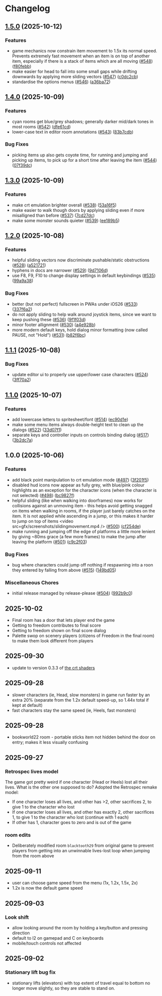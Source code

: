 # Changelog

## [1.5.0](https://github.com/jimhigson/head-over-heels-online/compare/v1.4.0...v1.5.0) (2025-10-12)


### Features

* game mechanics now constrain item movement to 1.5x its normal speed. Prevents extremely fast movement when an item is on top of another item, especially if there is a stack of items which are all moving ([#548](https://github.com/jimhigson/head-over-heels-online/issues/548)) ([f80febb](https://github.com/jimhigson/head-over-heels-online/commit/f80febb9b1ae8dff4b7bea9db25da211b0b9ef9e))
* make easier for head to fall into some small gaps while drifting downwards by applying more sliding vectors ([#547](https://github.com/jimhigson/head-over-heels-online/issues/547)) ([c0dc2cb](https://github.com/jimhigson/head-over-heels-online/commit/c0dc2cb74cfe997c6c782d9137910f26d1e7930b))
* standardise the options menus ([#546](https://github.com/jimhigson/head-over-heels-online/issues/546)) ([a36ba72](https://github.com/jimhigson/head-over-heels-online/commit/a36ba72d3232b8de60cc2190c5a67cd9f81b271d))

## [1.4.0](https://github.com/jimhigson/head-over-heels-online/compare/v1.3.0...v1.4.0) (2025-10-09)


### Features

* cyan rooms get blue/grey shadows; generally darker mid/dark tones in most rooms ([#542](https://github.com/jimhigson/head-over-heels-online/issues/542)) ([dfe61cd](https://github.com/jimhigson/head-over-heels-online/commit/dfe61cda9b5ba2186d8eabfaf309fde59b718eaa))
* lower-case text in editor room annotations ([#543](https://github.com/jimhigson/head-over-heels-online/issues/543)) ([83b7cdb](https://github.com/jimhigson/head-over-heels-online/commit/83b7cdba71edc1020a61ea22efd12452d4783112))


### Bug Fixes

* picking items up also gets coyote time, for running and jumping and picking up items, to pick up for a short time after leaving the item ([#544](https://github.com/jimhigson/head-over-heels-online/issues/544)) ([07f39dc](https://github.com/jimhigson/head-over-heels-online/commit/07f39dcce017c69f682d7ddd9145fb95654daed8))

## [1.3.0](https://github.com/jimhigson/head-over-heels-online/compare/v1.2.0...v1.3.0) (2025-10-09)


### Features

* make crt emulation brighter overall ([#538](https://github.com/jimhigson/head-over-heels-online/issues/538)) ([53a16f5](https://github.com/jimhigson/head-over-heels-online/commit/53a16f5e9d4fa07e97d1a1728b54e5919445947a))
* make easier to walk though doors by applying sliding even if more misalligned than before ([#537](https://github.com/jimhigson/head-over-heels-online/issues/537)) ([7cd27dc](https://github.com/jimhigson/head-over-heels-online/commit/7cd27dc8251686523ba52aeb410c1f9c0507db3c))
* make some monster sounds quieter ([#539](https://github.com/jimhigson/head-over-heels-online/issues/539)) ([ee189b5](https://github.com/jimhigson/head-over-heels-online/commit/ee189b5be1e156ca10df5a5d233bd453bd7ad885))

## [1.2.0](https://github.com/jimhigson/head-over-heels-online/compare/v1.1.1...v1.2.0) (2025-10-08)


### Features

* helpful sliding vectors now discriminate pushable/static obstructions ([#528](https://github.com/jimhigson/head-over-heels-online/issues/528)) ([a521721](https://github.com/jimhigson/head-over-heels-online/commit/a52172154cd2c6cf7aab49b314e3088d131a9846))
* hyphens in docs are narrower ([#529](https://github.com/jimhigson/head-over-heels-online/issues/529)) ([9d7106d](https://github.com/jimhigson/head-over-heels-online/commit/9d7106d6650436df1cd47b61843500ae131e3389))
* use F8, F9, F10 to change display settings in default keybindings ([#535](https://github.com/jimhigson/head-over-heels-online/issues/535)) ([99a9a38](https://github.com/jimhigson/head-over-heels-online/commit/99a9a3819018689ddc67b633f670d81711799376))


### Bug Fixes

* better (but not perfect) fullscreen in PWAs under iOS26 ([#533](https://github.com/jimhigson/head-over-heels-online/issues/533)) ([337f6a2](https://github.com/jimhigson/head-over-heels-online/commit/337f6a22efb59e3d5aa1c00b81881f67a5268d70))
* do not apply sliding to help walk around joystick items, since we want to keep pushing these ([#536](https://github.com/jimhigson/head-over-heels-online/issues/536)) ([9f1f03d](https://github.com/jimhigson/head-over-heels-online/commit/9f1f03d9b1a45cfe4741d3b0ca634854cb8fe4c9))
* minor footer allignment ([#530](https://github.com/jimhigson/head-over-heels-online/issues/530)) ([a4e928b](https://github.com/jimhigson/head-over-heels-online/commit/a4e928b68f62c016303b1145dab0d2c74636c8f3))
* more modern default keys, hold dialog minor formatting (now called PAUSE, not "Hold") ([#531](https://github.com/jimhigson/head-over-heels-online/issues/531)) ([b82f6bc](https://github.com/jimhigson/head-over-heels-online/commit/b82f6bcda1c0747dfc6e12109179d4f2c8ad6712))

## [1.1.1](https://github.com/jimhigson/head-over-heels-online/compare/v1.1.0...v1.1.1) (2025-10-08)


### Bug Fixes

* update editor ui to properly use upper/lower case characters ([#524](https://github.com/jimhigson/head-over-heels-online/issues/524)) ([3ff70a2](https://github.com/jimhigson/head-over-heels-online/commit/3ff70a255efaa03cae5a6d360122f7d44506b8b1))

## [1.1.0](https://github.com/jimhigson/head-over-heels-online/compare/v1.0.0...v1.1.0) (2025-10-07)


### Features

* add lowercase letters to spritesheet/font ([#514](https://github.com/jimhigson/head-over-heels-online/issues/514)) ([ec90d1e](https://github.com/jimhigson/head-over-heels-online/commit/ec90d1e09cdb45b2c4a27d5f98cd9d6d32ff4e74))
* make some menu items always double-height text to clean up the dialogs ([#522](https://github.com/jimhigson/head-over-heels-online/issues/522)) ([33d07f1](https://github.com/jimhigson/head-over-heels-online/commit/33d07f17b4db634226842a59e3f88215c4a5ef0f))
* separate keys and controller inputs on controls binding dialog ([#517](https://github.com/jimhigson/head-over-heels-online/issues/517)) ([3b2dc7a](https://github.com/jimhigson/head-over-heels-online/commit/3b2dc7add2f87ccc48c28eb05a819204cecda3e9))

## 1.0.0 (2025-10-06)


### Features

* add black point manipulation to crt emulation mode ([#497](https://github.com/jimhigson/head-over-heels-online/issues/497)) ([3f201f5](https://github.com/jimhigson/head-over-heels-online/commit/3f201f5bf5e8d7267e7b75025cbe40d8c3317aff))
* disabled hud icons now appear as fully grey, with blue/pink colour highlights as an exception for the character icons (when the character is not selected) ([#498](https://github.com/jimhigson/head-over-heels-online/issues/498)) ([bc9827f](https://github.com/jimhigson/head-over-heels-online/commit/bc9827f419ec658631d6ba1bab556e727f60a6a1))
* helpful sliding (like when walking into doorframes) now works for collisions against an unmoving item - this helps avoid getting snagged on items when walking in rooms, if the player just barely catches on the item. It is not applied while ascending in a jump, or this makes it harder to jump on top of items &lt;video src=gfx/screenshots/slidingmovement.mp4 /&gt; ([#500](https://github.com/jimhigson/head-over-heels-online/issues/500)) ([cf254de](https://github.com/jimhigson/head-over-heels-online/commit/cf254de784dce61a4d9d36758c52e92219fe9359))
* make running and jumping off the edge of platforms a little more lenient by giving ~80ms grace (a few more frames) to make the jump after leaving the platform ([#501](https://github.com/jimhigson/head-over-heels-online/issues/501)) ([c9c2f03](https://github.com/jimhigson/head-over-heels-online/commit/c9c2f03e3061bab058874e6e870a98f958e93021))


### Bug Fixes

* bug where characters could jump off nothing if respawning into a roon they entered by falling from above ([#515](https://github.com/jimhigson/head-over-heels-online/issues/515)) ([149bd05](https://github.com/jimhigson/head-over-heels-online/commit/149bd05c989d008fd41494933aa5f639cf1178ff))


### Miscellaneous Chores

* initial release managed by release-please ([#504](https://github.com/jimhigson/head-over-heels-online/issues/504)) ([992b9c0](https://github.com/jimhigson/head-over-heels-online/commit/992b9c0eab3bff42dc70250b1847001f4f4a1a9a))

## 2025-10-02
* Final room has a door that lets player end the game
* Getting to freedom contributes to final score
* Getting to freedom shown on final score dialog
* Palette swop on scenery players (citizens of Freedom in the final room) to make them look different from players

## 2025-09-30
* update to version 0.3.3 of [the crt shaders](https://github.com/jimhigson/jims_shaders.git)
## 2025-09-28

* slower characters (ie, Head, slow monsters) in game run faster by an extra 20% (separate from the 1.2x default speed-up, so 1.44x total if kept at default)
* fast characters stay the same speed (ie, Heels, fast monsters)

## 2025-09-28
* bookworld22 room - portable sticks item not hidden behind the door on entry; makes it less visually confusing

## 2025-09-27

### Retrospec lives model

The game got pretty weird if one character (Head or Heels) lost all their lives. What is the other one supposed to do?
Adopted the Retrospec remake model:

* If one character loses all lives, and other has >2, other sacrifices 2, to give 1 to the character who lost
* If one character loses all lives, and other has exactly 2, other sacrifices 1, to give 1 to the character who lost (continue with 1 each)
* If other has 1, character goes to zero and is out of the game

### room edits

* Deliberately modified room `blacktooth29` from original game to prevent players from getting into an unwinnable lives-lost loop when jumping from the room above  

## 2025-09-11
* user can choose game speed from the menu (1x, 1.2x, 1.5x, 2x)
* 1.2x is now the default game speed
## 2025-09-03

### Look shift

* allow looking around the room by holding a key/button and pressing direction
* default to l2 on gamepad and C on keyboards
* mobile/touch controls not affected

## 2025-09-02

### Stationary lift bug fix

* stationary lifts (elevators) with top extent of travel equal to bottom no longer move slightly, so they are stable to stand on.
